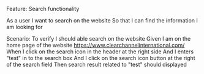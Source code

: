Feature: Search functionality

  As a user I want to search on the website
  So that I can find the information I am looking for

  Scenario: To verify I should able search on the website
    Given I am on the home page of the website https://www.clearchannelinternational.com/
    When I click on the search icon in the header at the right side
    And I enters "test" in to the search box
    And I click on the search icon button at the right of the search field
    Then search result related to "test" should displayed
